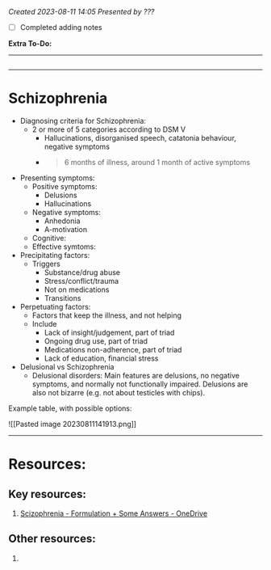 *Created 2023-08-11 14:05*
*Presented by ???*
- [ ] Completed adding notes

**Extra To-Do:**

---
```toc
```
---

# Schizophrenia
- Diagnosing criteria for Schizophrenia:
	- 2 or more of 5 categories according to DSM V
		- Hallucinations, disorganised speech, catatonia behaviour, negative symptoms
		- >6 months of illness, around 1 month of active symptoms
- Presenting symptoms:
	- Positive symptoms:
		- Delusions
		- Hallucinations
	- Negative symptoms:
		- Anhedonia
		- A-motivation
	- Cognitive:
	- Effective symtoms:
- Precipitating factors:
	- Triggers
		- Substance/drug abuse
		- Stress/conflict/trauma
		- Not on medications
		- Transitions
- Perpetuating factors:
	- Factors that keep the illness, and not helping
	- Include
		- Lack of insight/judgement, part of triad
		- Ongoing drug use, part of triad
		- Medications non-adherence, part of triad
		- Lack of education, financial stress
- Delusional vs Schizophrenia
	- Delusional disorders: Main features are delusions, no negative symptoms, and normally not functionally impaired. Delusions are also not bizarre (e.g. not about testicles with chips).

Example table, with possible options:

![[Pasted image 20230811141913.png]]


---

# Resources:
## Key resources:
1. [Scizophrenia - Formulation + Some Answers - OneDrive](https://1drv.ms/w/s!Avqt1VHL6LRcvLJEcr7Cf9FKDYp35A)

## Other resources:
1. 